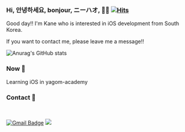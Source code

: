 ### Hi, 안녕하세요, bonjour, ニーハオ,  🤚🏼 [![Hits](https://hits.seeyoufarm.com/api/count/incr/badge.svg?url=https%3A%2F%2Fgithub.com%2Fkane-young&count_bg=%2379C83D&title_bg=%23555555&icon=&icon_color=%23E7E7E7&title=hits&edge_flat=false)](https://hits.seeyoufarm.com)

Good day!! I'm Kane who is interested in iOS development from South Korea.

If you want to contact me, please leave me a message!!

![Anurag's GitHub stats](https://github-readme-stats.vercel.app/api?username=kane-young&show_icons=true&theme=radical)


### Now 📖

Learning iOS in yagom-academy

### Contact 📮

<br>

 [![Gmail Badge](https://img.shields.io/badge/Gmail-d14836?style=flat-square&logo=Gmail&logoColor=white&link=mailto:lyw2100@gmail.com)](mailto:lyw2100@gmail.com) <a href="https://velog.io/@leeyoungwoozz" target="_blank"><img src="https://img.shields.io/badge/Velog-20c997?style=flat-square&logo=Vimeo&logoColor=white"/></a>

